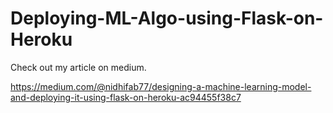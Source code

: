 # Deploying-ML-Algo-using-Flask-on-Heroku

Check out my article on medium.

https://medium.com/@nidhifab77/designing-a-machine-learning-model-and-deploying-it-using-flask-on-heroku-ac94455f38c7
